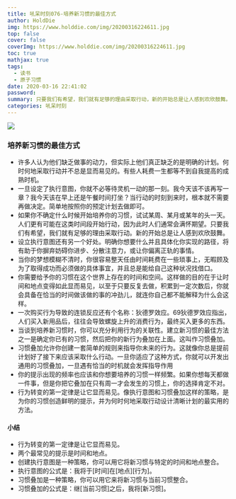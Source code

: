```yaml
---
title: 吼呆时刻076-培养新习惯的最佳方式
author: HoldDie
img: https://www.holddie.com/img/20200316224611.jpg
top: false
cover: false
coverImg: https://www.holddie.com/img/20200316224611.jpg
toc: true
mathjax: true
tags:
  - 读书
  - 原子习惯
date: 2020-03-16 22:41:02
password:
summary: 只要我们有希望，我们就有足够的理由采取行动，新的开始总是让人感到欢欣鼓舞。
categories: 吼呆时刻
---
```


![](https://www.holddie.com/img/20200316224611.jpg)

### 培养新习惯的最佳方式

- 许多人认为他们缺乏做事的动力，但实际上他们真正缺乏的是明确的计划。何时何地采取行动并不总是显而易见的。有些人耗费一生都等不到自我提高的成熟时机。
- 一旦设定了执行意图，你就不必等待灵机一动的那一刻。我今天该不该再写一章？我今天该在早上还是午餐时间打坐？当行动的时刻到来时，根本就不需要再做决定。简单地按照你的预定计划去做即可。
- 如果你不确定什么时候开始培养你的习惯，试试某周、某月或某年的头一天。人们更有可能在这类时间段开始行动，因为此时人们通常会满怀期望。只要我们有希望，我们就有足够的理由采取行动。新的开始总是让人感到欢欣鼓舞。
- 设立执行意图还有另一个好处。明确你想要什么并且具体化你实现的路径，将有助于你摒弃妨碍你进步、分散注意力，或让你偏离正轨的事情。
- 当你的梦想模糊不清时，你很容易整天任由时间耗费在一些琐事上，无暇顾及为了取得成功而必须做的具体事宜，并且总是能给自己这种状况找借口。
- 你需要给予你的习惯在这个世界上存在的时间和空间。这样做的目的在于让时间和地点变得如此显而易见，以至于只要反复去做，积累到一定次数后，你就会具备在恰当的时间做该做的事的冲劲儿，就连你自己都不能解释为什么会这样。
- 一次购买行为导致的连锁反应还有个名称：狄德罗效应。69狄德罗效应指出，人们买入新用品后，往往会导致螺旋上升的消费行为，最终买入更多的东西。
- 当谈到培养新习惯时，你可以充分利用行为的关联性。建立新习惯的最佳方法之一是确定你已有的习惯，然后把你的新行为叠加在上面。这叫作习惯叠加。
- 习惯叠加允许你创建一套简单的规则来指导你未来的行为。这就像你总是提前计划好了接下来应该采取什么行动。一旦你适应了这种方式，你就可以开发出通用的习惯叠加，一旦遇有恰当的时机就会发挥指导作用
- 你的提示出现的频率也应该和你想要培养的习惯一样频繁。如果你想每天都做一件事，但是你把它叠加在只有周一才会发生的习惯上，你的选择肯定不对。
- 行为转变的第一定律是让它显而易见。像执行意图和习惯叠加这样的策略，是为你的习惯创造鲜明的提示，并为何时何地采取行动设计清晰计划的最实用的方法。

#### 小结

- 行为转变的第一定律是让它显而易见。
- 两个最常见的提示是时间和地点。
- 创建执行意图是一种策略，你可以用它将新习惯与特定的时间和地点整合。
- 执行意图的公式是：我将于[时间]在[地点][行为]。
- 习惯叠加是一种策略，你可以用它来将新习惯与当前习惯整合。
- 习惯叠加的公式是：继[当前习惯]之后，我将[新习惯]。